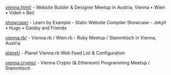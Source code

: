

[vienna.html/](vienna.html) - Website Builder & Designer Meetup in Austria, Vienna • Wien • Vídeň • Beč

[showcase/](showcase) - Learn by Example - Static Website Compiler Showcase - Jekyll • Hugo • Gatsby and Friends


[vienna.rb/](vienna.rb) - Vienna.rb / Wien.rb - Ruby Meetup / Stammtisch in Vienna, Austria

[planet/](planet) - Planet Vienna.rb Web Feed List & Configuration


[vienna.crypto/](vienna.crypto) - Vienna Crypto (& Ethereum) Programming Meetup / Stammtisch

